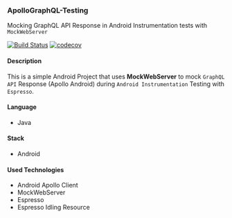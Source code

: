 ### ApolloGraphQL-Testing
Mocking GraphQL API Response in Android Instrumentation tests with `MockWebServer`

[![Build Status](https://travis-ci.org/johngorithm/ApolloGraphQL-Testing.svg?branch=master)](https://travis-ci.org/johngorithm/ApolloGraphQL-Testing) [![codecov](https://codecov.io/gh/johngorithm/ApolloGraphQL-Testing/branch/master/graph/badge.svg)](https://codecov.io/gh/johngorithm/ApolloGraphQL-Testing)

#### Description
This is a simple Android Project that uses **MockWebServer** to mock `GraphQL API` Response (Apollo Android) during `Android Instrumentation` Testing with `Espresso`.

#### Language
- Java

#### Stack
- Android

#### Used Technologies
- Android Apollo Client
- MockWebServer
- Espresso
- Espresso Idling Resource

